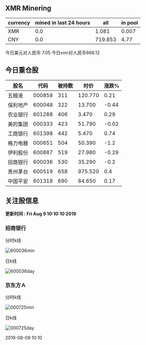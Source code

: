 ## XMR Minering

|currency|mined in last 24 hours|all|in pool|
|---|---|---|---|
|XMR|0.0|1.081|0.007|
|CNY|0.0|719.853|4.77|

今日美元对人民币 7.05	今日xmr对人民币666.12


## 今日重仓股 

|股名|代码|被持数|时价|涨跌%|
|---|---|---|---|---|
|五粮液|000858|311|120.770|0.21|
|保利地产|600048|322|13.700|-0.44|
|农业银行|601288|406|3.470|0.29|
|美的集团|000333|423|51.790|-0.02|
|工商银行|601398|442|5.470|0.74|
|格力电器|000651|504|50.390|-1.2|
|伊利股份|600887|519|27.980|-0.29|
|招商银行|600036|530|35.290|-0.2|
|贵州茅台|600519|658|975.520|0.4|
|中国平安|601318|690|84.650|0.17|

## 关注股信息
**更新时间 : Fri Aug  9 10:10:10 2019**
### 招商银行 
分时k线

![600036min](http://image.sinajs.cn/newchart/min/n/sh600036.gif)

日k线

![600036day](http://image.sinajs.cn/newchart/daily/n/sh600036.gif)

### 京东方Ａ 
分时k线

![000725min](http://image.sinajs.cn/newchart/min/n/sz000725.gif)

日k线

![000725day](http://image.sinajs.cn/newchart/daily/n/sz000725.gif)

2019-08-09 10:10